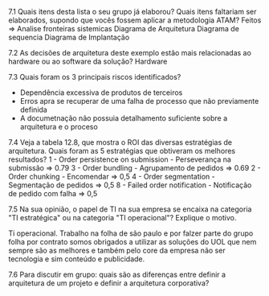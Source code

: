 7.1 Quais itens desta lista o seu grupo já elaborou? Quais itens faltariam ser
elaborados, supondo que vocês fossem aplicar a metodologia ATAM?
Feitos => 
Analise fronteiras sistemicas
Diagrama de Arquitetura
Diagrama de sequencia
Diagrama de Implantação

7.2 As decisões de arquitetura deste exemplo estão mais relacionadas ao
hardware ou ao software da solução?
Hardware

7.3 Quais foram os 3 principais riscos identificados?
- Dependência excessiva de produtos de terceiros
- Erros apra se recuperar de uma falha de processo que não previamente definida
- A documetnação não possuia detalhamento suficiente sobre a arquitetura e o proceso

7.4 Veja a tabela 12.8, que mostra o ROI das diversas estratégias de
arquitetura. Quais foram as 5 estratégias que obtiveram os melhores
resultados?
1 - Order persistence on submission - Perseverança na submissão => 0.79
3 - Order bundling - Agrupamento de pedidos => 0.69
2 - Order chunking - Encomendar => 0,5
4 - Order segmentation - Segmentação de pedidos => 0,5
8 - Failed order notification - Notificação de pedido com falha => 0,5

7.5 Na sua opinião, o papel de TI na sua empresa se encaixa na
categoria "TI estratégica" ou na categoria "TI operacional"?
Explique o motivo.

Ti operacional. Trabalho na folha de são paulo e por falzer parte do grupo folha por
contrato somos obrigados a utilizar as soluções do UOL que nem sempre são as melhores e também pelo core da empresa
não ser tecnologia e sim conteúdo e publicidade.

7.6 Para discutir em grupo: quais são as diferenças entre definir
a arquitetura de um projeto e definir a arquitetura
corporativa?
